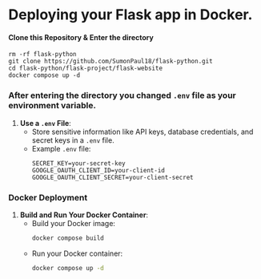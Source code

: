 # Deploying your Flask app in Docker.

#### Clone this Repository & Enter the directory
```
rm -rf flask-python
git clone https://github.com/SumonPaul18/flask-python.git
cd flask-python/flask-project/flask-website
docker compose up -d

```

### After entering the directory you changed `.env` file as your environment variable.

1. **Use a `.env` File**:
   - Store sensitive information like API keys, database credentials, and secret keys in a `.env` file.
   - Example `.env` file:
     ```
     SECRET_KEY=your-secret-key
     GOOGLE_OAUTH_CLIENT_ID=your-client-id
     GOOGLE_OAUTH_CLIENT_SECRET=your-client-secret
     ```

### Docker Deployment

1. **Build and Run Your Docker Container**:
   - Build your Docker image:
     ```bash
     docker compose build
     ```
   - Run your Docker container:
     ```bash
     docker compose up -d
     ```
